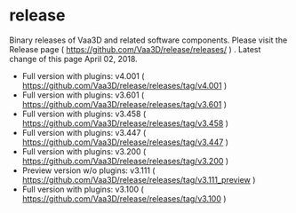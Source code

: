 # release
Binary releases of Vaa3D and related software components. Please visit the Release page ( https://github.com/Vaa3D/release/releases/ ) . Latest change of this page April 02, 2018.
* Full version with plugins: v4.001 ( https://github.com/Vaa3D/release/releases/tag/v4.001 )
* Full version with plugins: v3.601 ( https://github.com/Vaa3D/release/releases/tag/v3.601 )
* Full version with plugins: v3.458 ( https://github.com/Vaa3D/release/releases/tag/v3.458 )
* Full version with plugins: v3.447 ( https://github.com/Vaa3D/release/releases/tag/v3.447 )
* Full version with plugins: v3.200 ( https://github.com/Vaa3D/release/releases/tag/v3.200 )
* Preview version w/o plugins: v3.111 ( https://github.com/Vaa3D/release/releases/tag/v3.111_preview )
* Full version with plugins: v3.100 ( https://github.com/Vaa3D/release/releases/tag/v3.100 )
